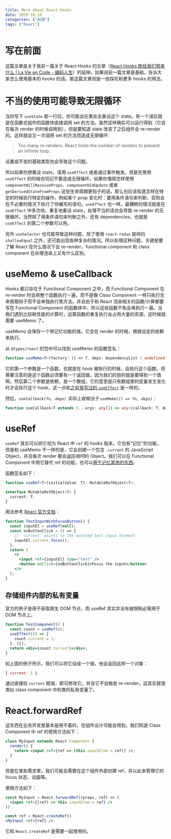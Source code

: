 ```yaml
---
title: More About React Hooks
date: 2019-10-10
categories: ["前端"]
tags: ["React"]
---
```


# 写在前面

这篇文章是关于我前一篇关于 React Hooks 的文章（[React Hooks 能给我们带来什么 | La Vie en Code - 编码人生](https://elizurhz.cn/frontend/how-hooks-helps/)）的延伸。如果说前一篇文章是基础，告诉大家怎么使用基本的 hooks 的话，那这篇文章则是一些踩坑和更多 hooks 的用法。

# 不当的使用可能导致无限循环

当你写下 `useState` 那一行后，你可能会在某处去重设这个 state。有一个误区就是在函数式组件的函数体直接调用 set 的方法。虽然这样确实可以运行得到（它会在每次 render 的时候调用到），但是要知道 state 改变了之后组件会 re-render 的。这样就会又一次调用 set 的方法而造成无限循环:

> Too many re-renders. React limits the number of renders to prevent an infinite loop.

设置成不变的基础类型也会导致这个问题。

所以如果你想重设 state，请用 `useEffect` 或者通过事件触发。但是在使用 `useEffect` 的时候也切记不要造成无限循环。如果你懂得怎样使用 `componentWillReceiveProps`、`componentDidUpdate` 或者 `getDerivedStateFromProps` 这些生命周期更钩子的话，那么也应该知道怎样在特定的时候执行特定的操作，例如某个 prop 变化时：要用条件语句来判断，否则会在不必要的情况下执行了你编写的语句。`useEffect` 也一样。最糟糕的情况就是在 `useEffect` 中多次地、重复地重设 state，处理不当的话也会导致 re-render 的无限循环。当然除了用条件语句来判断之外，还有 dependencies，也就是 `useEffect` 的第二个参数可以用。

另外 `useSelector` 也可能导致这种问题，除了使用 `react-redux` 提供的 `shallowEqual` 之外，还可能出现各种复杂的情况。所以处理这种问题，关键是要了解 React 在什么情况下会 re-render，functional component 和 class component 在处理渲染上又有什么区别。

# useMemo & useCallback

Hooks 都只存在于 Functional Component 之中，而 Functional Component 在 re-render 时会把整个函数执行一遍，而不是像 Class Component 一样只执行生命周期钩子而不会单独执行类方法。并且由于和 React 渲染相关的函数/计算都要写在 Functional Component 的函数体中，所以这些函数不免会再执行一遍。当我们遇到比较耗性能的计算时，运算函数的重复执行会占用大量的资源。这时候就需要 useMemo 了。

useMemo 会保存一个带记忆功能的值。它会在 render 的时候，根据设定的依赖来执行。

从 `@types/react` 的包中可以找到 useMemo 的函数签名：

```TypeScript
function useMemo<T>(factory: () => T, deps: DependencyList | undefined): T;
```

它的第一个参数是一个函数，也就是在 hook 被执行的时候，会执行这个函数。但需要注意的是这个函数必须要有一个返回值，因为我们的目的就是要得到一个值啊。然后第二个参数是依赖，是一个数组，它的意思是只有数组里的变量发生变化时才会执行这个 hook，这一点和[之前我写过的 `useEffect`](https://elizurhz.cn/frontend/how-hooks-helps/) 是一样的。

然后，<i>`useCallback(fn, deps)` 实际上就相当于 `useMemo(() => fn, deps)`</i>：

```TypeScript
function useCallback<T extends (...args: any[]) => any>(callback: T, deps: DependencyList): T;
```

# useRef

`useRef` 其实可以把它视为 React 中 `ref` 的 hooks 版本。它也有“记忆”的功能，但是和 useMemo 不一样的是，它会创建一个包含 `.current` 的 JavaScript Object，并且每次 render 都会返回<i>相同</i>的 Object。我们可以在 Functional Component 中用它替代 ref 的功能，也可以[用于记忆其他的东西](https://reactjs.org/docs/hooks-faq.html#is-there-something-like-instance-variables)。

函数签名如下：

```TypeScript
function useRef<T>(initialValue: T): MutableRefObject<T>;

interface MutableRefObject<T> {
  current: T;
}
```

用法参考 [React 官方文档](https://reactjs.org/docs/hooks-reference.html#useref)：

```jsx
function TextInputWithFocusButton() {
  const inputEl = useRef(null);
  const onButtonClick = () => {
    // `current` points to the mounted text input element
    inputEl.current.focus();
  };
  return (
    <>
      <input ref={inputEl} type="text" />
      <button onClick={onButtonClick}>Focus the input</button>
    </>
  );
}
```

## 存储组件内部的私有变量

官方的例子是用于获取原生 DOM 节点，而 useRef 其实并没有被限制必需用于 DOM 节点上。

```jsx
function TestComponent() {
  const count = useRef(0);
  useEffect(() => {
    count.current = 1;
  }, []);
  return <div>{count.current}</div>;
}
```

如上面的例子所示，我们可以将它设成一个值，他会返回这样一个对象：

```JavaScript
{ current: 1 }
```

通过直接给 `current` 赋值，即可修改它。并且它不会触发 re-render。这其实就很类似 class component 中的类的私有变量了。

# React.forwardRef

这东西在业务开发里基本是用不着的，在组件设计可能会用到。我们知道 Class Component 中 ref 的使用方法如下：

```jsx
class MyInput extends React.Component {
  render() {
    return <input ref={ref => (this.inputElem = ref)} />;
  }
}
```

但是在某些需求里，我们可能会需要在这个组件外部创建 ref，并以此来管理它的 focus 状态、动画等。

使用方法如下：

```jsx
const MyInput = React.forwardRef((props, ref) => (
  <input ref={(ref) => this.inputElem = ref} />
))

const ref = React.createRef()
<MyInput ref={ref} />
```

它和 `React.createRef` 是需要一起使用的。
